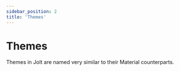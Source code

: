 ```yaml
---
sidebar_position: 2
title: 'Themes'
---
```


# Themes

Themes in Jolt are named very similar to their Material counterparts. 

